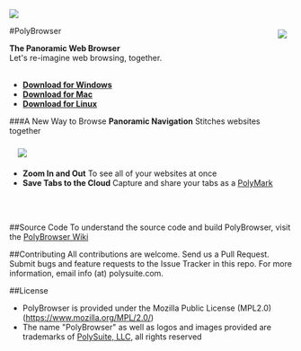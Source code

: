 <img src="https://cloud.githubusercontent.com/assets/4229121/20628567/b53b7a6e-b2f4-11e6-912a-2bb0d27b587f.jpg" align="center">

#<a href="https://polybrowser.com"><img src="http://polybrowser.com/wp-content/uploads/2014/02/Lens-Logo-106.png" align="right" hspace="10" vspace="6"></a>PolyBrowser

**The Panoramic Web Browser**</br>
Let's re-imagine web browsing, together.
</br></br>
* [**Download for Windows**](https://drive.google.com/open?id=0B-vWATSRVN6yS01PSHRYdE9jMzg)</br>
* [**Download for Mac**](https://drive.google.com/open?id=0B-vWATSRVN6yZVRnel81Qm8yNzA)</br>
* [**Download for Linux**](https://drive.google.com/open?id=0B-vWATSRVN6yRUp6VFN4RWVieXc)</br>

###A New Way to Browse
**Panoramic Navigation** Stitches websites together</br></br>
<img src="https://cloud.githubusercontent.com/assets/4229121/20628506/58c4422a-b2f4-11e6-9e9b-59a3b5bdcbc4.gif"  hspace="15" vspace="6">
</br>
* **Zoom In and Out** To see all of your websites at once
* **Save Tabs to the Cloud** Capture and share your tabs as a [PolyMark](http://polymarks.com)

</br></br>

##Source Code
To understand the source code and build PolyBrowser, visit the [PolyBrowser Wiki](https://github.com/PolySuite/PolyBrowser/wiki)
</br>

##Contributing
All contributions are welcome. Send us a Pull Request.    Submit bugs and feature requests to the Issue Tracker in this repo. For more information, email info (at) polysuite.com.

##License
* PolyBrowser is provided under the Mozilla Public License (MPL2.0) (https://www.mozilla.org/MPL/2.0/)
* The name "PolyBrowser" as well as logos and images provided are trademarks of [PolySuite, LLC](http://polysuite.com), all rights reserved

